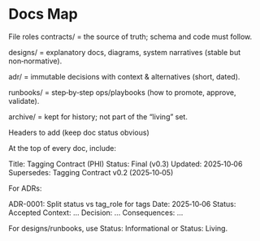 # Docs Map


File roles
contracts/ = the source of truth; schema and code must follow.

designs/ = explanatory docs, diagrams, system narratives (stable but non‑normative).

adr/ = immutable decisions with context & alternatives (short, dated).

runbooks/ = step‑by‑step ops/playbooks (how to promote, approve, validate).

archive/ = kept for history; not part of the “living” set.

Headers to add (keep doc status obvious)

At the top of every doc, include:

Title: Tagging Contract (PHI)
Status: Final (v0.3)
Updated: 2025‑10‑06
Supersedes: Tagging Contract v0.2 (2025‑10‑05)


For ADRs:

ADR-0001: Split status vs tag_role for tags
Date: 2025‑10‑06
Status: Accepted
Context: …
Decision: …
Consequences: …


For designs/runbooks, use Status: Informational or Status: Living.